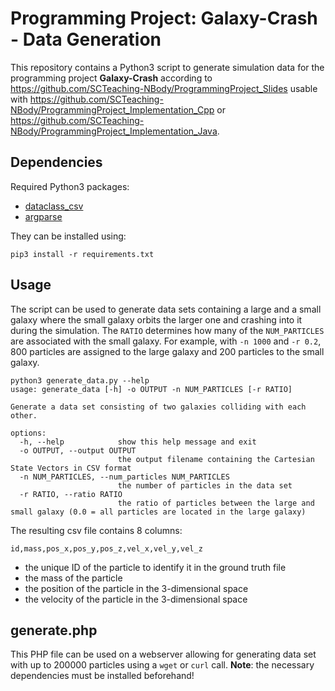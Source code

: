 # Programming Project: Galaxy-Crash - Data Generation

This repository contains a Python3 script to generate simulation data for the programming project **Galaxy-Crash** according to
https://github.com/SCTeaching-NBody/ProgrammingProject_Slides usable with https://github.com/SCTeaching-NBody/ProgrammingProject_Implementation_Cpp 
or https://github.com/SCTeaching-NBody/ProgrammingProject_Implementation_Java.

## Dependencies

Required Python3 packages:

- [dataclass_csv](https://pypi.org/project/dataclass-csv/)
- [argparse](https://pypi.org/project/argparse/)

They can be installed using:

```shell
pip3 install -r requirements.txt
```

## Usage

The script can be used to generate data sets containing a large and a small galaxy where the small galaxy orbits the larger one and crashing into it during the simulation.
The `RATIO` determines how many of the `NUM_PARTICLES` are associated with the small galaxy. 
For example, with `-n 1000` and `-r 0.2`, 800 particles are assigned to the large galaxy and 200 particles to the small galaxy.


```shell
python3 generate_data.py --help
usage: generate_data [-h] -o OUTPUT -n NUM_PARTICLES [-r RATIO]

Generate a data set consisting of two galaxies colliding with each other.

options:
  -h, --help            show this help message and exit
  -o OUTPUT, --output OUTPUT
                        the output filename containing the Cartesian State Vectors in CSV format
  -n NUM_PARTICLES, --num_particles NUM_PARTICLES
                        the number of particles in the data set
  -r RATIO, --ratio RATIO
                        the ratio of particles between the large and small galaxy (0.0 = all particles are located in the large galaxy)

```

The resulting csv file contains 8 columns: 

```
id,mass,pos_x,pos_y,pos_z,vel_x,vel_y,vel_z
```

- the unique ID of the particle to identify it in the ground truth file
- the mass of the particle
- the position of the particle in the 3-dimensional space
- the velocity of the particle in the 3-dimensional space

## generate.php

This PHP file can be used on a webserver allowing for generating data set with up to 200000 particles using a `wget` or `curl` call.
**Note**: the necessary dependencies must be installed beforehand!